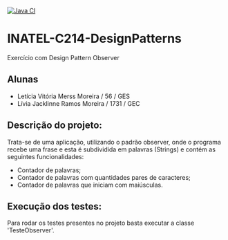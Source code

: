 
[![Java CI](https://github.com/LiviaJacklinne/INATEL-C214-DesignPatterns/actions/workflows/ci.yml/badge.svg)](https://github.com/LiviaJacklinne/INATEL-C214-DesignPatterns/actions/workflows/ci.yml)

# INATEL-C214-DesignPatterns
Exercício com Design Pattern Observer

## Alunas
- Letícia Vitória Merss Moreira / 56 / GES
- Lívia Jacklinne Ramos Moreira / 1731 / GEC

## Descrição do projeto:
   Trata-se de uma aplicação, utilizando o padrão observer, onde o programa recebe uma frase e esta é subdividida em palavras (Strings) e contém as seguintes funcionalidades:
   - Contador de palavras;
   - Contador de palavras com quantidades pares de caracteres;
   - Contador de palavras que iniciam com maiúsculas.

## Execução dos testes:
   Para rodar os testes presentes no projeto basta executar a classe 'TesteObserver'.
   
